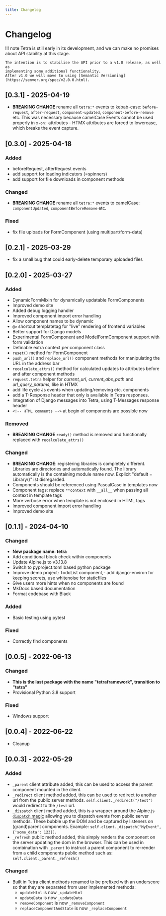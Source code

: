 ```yaml
---
title: Changelog
---
```


# Changelog

!!! note
    Tetra is still early in its development, and we can make no promises about
    API stability at this stage.

    The intention is to stabilise the API prior to a v1.0 release, as well as
    implementing some additional functionality.
    After v1.0 we will move to using [Semantic Versioning](https://semver.org/spec/v2.0.0.html).

## [0.3.1] - 2025-04-19
- **BREAKING CHANGE** rename all `tetra:*` events to kebab-case: `before-request`, `after-request`, `component-updated`, `component-before-remove` etc. This was necessary because camelCase Events cannot be used properly in `x-on:` attributes - HTMX attributes are forced to lowercase, which breaks the event capture.

## [0.3.0] - 2025-04-18
### Added
- beforeRequest, afterRequest events
- add support for loading indicators (=spinners)
- add support for file downloads in component methods

### Changed
- **BREAKING CHANGE** rename all `tetra:*` events to camelCase: `componentUpdated`, `componentBeforeRemove` etc.

### Fixed
- fix file uploads for FormComponent (using multipart/form-data)

## [0.2.1] - 2025-03-29
- fix a small bug that could early-delete temporary uploaded files  

## [0.2.0] - 2025-03-27
### Added
- DynamicFormMixin for dynamically updatable FormComponents
- Improved demo site
- Added debug logging handler
- Improved component import error handling
- Allow component names to be dynamic
- `@v` shortcut templatetag for "live" rendering of frontend variables
- Better support for Django models
- Experimental FormComponent and ModelFormComponent support with form validation
- Definable extra context per component class
- `reset()` method for FormComponent
- `push_url()` and `replace_url()` component methods for manipulating the URL in the address bar
- `recalculate_attrs()` method for calculated updates to attributes before and after component methods
- `request.tetra` helper for *current_url*, *current_abs_path* and *url_query_params*, like in HTMX
- add life cycle Js events when updating/removing etc. components
- add a T-Response header that only is available in Tetra responses.
- Integration of Django messages into Tetra, using T-Messages response header
- `<!-- HTML comments -->` at begin of components are possible now

### Removed
- **BREAKING CHANGE** `ready()` method is removed and functionally replaced with `recalculate_attrs()`

### Changed
- **BREAKING CHANGE**: registering libraries is completely different. Libraries are directories and automatically found. The library automatically is the containing module name now. Explicit "default = Library()" ist disregarded.
- Components should be referenced using PascalCase in templates now
- Component tags: replace `**context` with `__all__` when passing all context in template tags
- More verbose error when template is not enclosed in HTML tags
- Improved component import error handling
- Improved demo site

## [0.1.1] - 2024-04-10
### Changed
- **New package name: tetra**
- Add conditional block check within components
- Update Alpine.js to v3.13.8
- Switch to pyproject.toml based python package
- Improve demo project: TodoList component,- add django-environ for keeping secrets, use whitenoise for staticfiles
- Give users more hints when no components are found
- MkDocs based documentation
- Format codebase with Black

### Added
- Basic testing using pytest

### Fixed
- Correctly find components

## [0.0.5] - 2022-06-13
### Changed
- **This is the last package with the name "tetraframework", transition to "tetra"**
- Provisional Python 3.8 support

### Fixed
- Windows support


## [0.0.4] - 2022-06-22
- Cleanup


## [0.0.3] - 2022-05-29
### Added
- `_parent` client attribute added, this can be used to access the parent component mounted in the client.
- `_redirect` client method added, this can be used to redirect to another url from the public server methods. `self.client._redirect("/test")` would redirect to the `/test` url.
- `_dispatch` client method added, this is a wrapper around the Alpine.js [`dispatch` magic](https://alpinejs.dev/magics/dispatch) allowing you to dispatch events from public server methods. These bubble up the DOM and be captured by listeners on (grand)parent components. Example: `self.client._dispatch("MyEvent", {'some_data': 123})`.
- `_refresh` public method added, this simply renders the component on the server updating the dom in the browser. This can be used in combination with `_parent` to instruct a parent component to re-render from a child components public method such as: `self.client._parent._refresh()`

### Changed
- Built in Tetra client methods renamed to be prefixed with an underscore so that they are separated from user implemented methods:
    - `updateHtml` is now `_updateHtml`
    - `updateData` is now `_updateData`
    - `removeComponent` is now `_removeComponent`
    - `replaceComponentAndState` is now `_replaceComponent`
